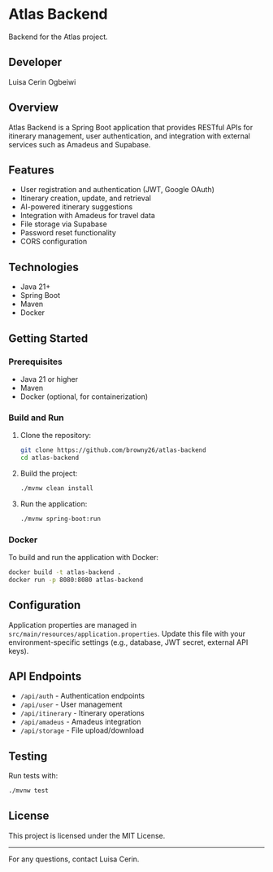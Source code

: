 # Atlas Backend

Backend for the Atlas project.

## Developer
Luisa Cerin Ogbeiwi

## Overview
Atlas Backend is a Spring Boot application that provides RESTful APIs for itinerary management, user authentication, and integration with external services such as Amadeus and Supabase.

## Features
- User registration and authentication (JWT, Google OAuth)
- Itinerary creation, update, and retrieval
- AI-powered itinerary suggestions
- Integration with Amadeus for travel data
- File storage via Supabase
- Password reset functionality
- CORS configuration

## Technologies
- Java 21+
- Spring Boot
- Maven
- Docker

## Getting Started

### Prerequisites
- Java 21 or higher
- Maven
- Docker (optional, for containerization)

### Build and Run
1. Clone the repository:
   ```bash
   git clone https://github.com/browny26/atlas-backend
   cd atlas-backend
   ```
2. Build the project:
   ```bash
   ./mvnw clean install
   ```
3. Run the application:
   ```bash
   ./mvnw spring-boot:run
   ```

### Docker
To build and run the application with Docker:
```bash
docker build -t atlas-backend .
docker run -p 8080:8080 atlas-backend
```

## Configuration
Application properties are managed in `src/main/resources/application.properties`. Update this file with your environment-specific settings (e.g., database, JWT secret, external API keys).

## API Endpoints
- `/api/auth` - Authentication endpoints
- `/api/user` - User management
- `/api/itinerary` - Itinerary operations
- `/api/amadeus` - Amadeus integration
- `/api/storage` - File upload/download

## Testing
Run tests with:
```bash
./mvnw test
```

## License
This project is licensed under the MIT License.

---

For any questions, contact Luisa Cerin.